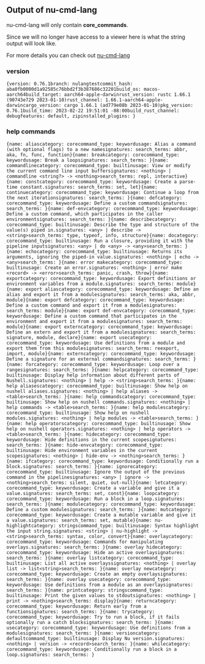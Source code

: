 
## Output of nu-cmd-lang

nu-cmd-lang will only contain **core_commands**. 

Since we will no
longer have access to a viewer here is what the string output will look like.

For more details you can check out
[nu-cmd-lang](https://github.com/stormasm/nushell/tree/nulangtest)

### version

`
{version: 0.76.1branch: nulangtestcommit_hash: aba0fb0000d1a92585c76bbd2f3b387686c32201build_os: macos-aarch64build_target: aarch64-apple-darwinrust_version: rustc 1.66.1 (90743e729 2023-01-10)rust_channel: 1.66.1-aarch64-apple-darwincargo_version: cargo 1.66.1 (ad779e08b 2023-01-10)pkg_version: 0.76.1build_time: 2023-02-22 19:51:01 -08:00build_rust_channel: debugfeatures: default, zipinstalled_plugins: }
`

### help commands

`
{name: aliascategory: corecommand_type: keywordusage: Alias a command (with optional flags) to a new namesignatures: search_terms: abbr, aka, fn, func, function}{name: breakcategory: corecommand_type: keywordusage: Break a loopsignatures: search_terms: }{name: commandlinecategory: corecommand_type: builtinusage: View or modify the current command line input buffersignatures: <nothing> | commandline <string?> -> <nothing>search_terms: repl, interactive}{name: constcategory: corecommand_type: keywordusage: Create a parse-time constant.signatures: search_terms: set, let}{name: continuecategory: corecommand_type: keywordusage: Continue a loop from the next iterationsignatures: search_terms: }{name: defcategory: corecommand_type: keywordusage: Define a custom commandsignatures: search_terms: }{name: def-envcategory: corecommand_type: keywordusage: Define a custom command, which participates in the caller environmentsignatures: search_terms: }{name: describecategory: corecommand_type: builtinusage: Describe the type and structure of the value(s) piped in.signatures: <any> | describe -> <string>search_terms: type, typeof, info, structure}{name: docategory: corecommand_type: builtinusage: Run a closure, providing it with the pipeline inputsignatures: <any> | do <any> -> <any>search_terms: }{name: echocategory: corecommand_type: builtinusage: Returns its arguments, ignoring the piped-in value.signatures: <nothing> | echo -> <any>search_terms: }{name: error makecategory: corecommand_type: builtinusage: Create an error.signatures: <nothing> | error make <record> -> <error>search_terms: panic, crash, throw}{name: exportcategory: corecommand_type: keywordusage: Export definitions or environment variables from a module.signatures: search_terms: module}{name: export aliascategory: corecommand_type: keywordusage: Define an alias and export it from a modulesignatures: search_terms: aka, abbr, module}{name: export defcategory: corecommand_type: keywordusage: Define a custom command and export it from a modulesignatures: search_terms: module}{name: export def-envcategory: corecommand_type: keywordusage: Define a custom command that participates in the environment and export it from a modulesignatures: search_terms: module}{name: export externcategory: corecommand_type: keywordusage: Define an extern and export it from a modulesignatures: search_terms: signature, module, declare}{name: export usecategory: corecommand_type: keywordusage: Use definitions from a module and export them from this modulesignatures: search_terms: reexport, import, module}{name: externcategory: corecommand_type: keywordusage: Define a signature for an external commandsignatures: search_terms: }{name: forcategory: corecommand_type: keywordusage: Loop over a rangesignatures: search_terms: }{name: helpcategory: corecommand_type: builtinusage: Display help information about different parts of Nushell.signatures: <nothing> | help -> <string>search_terms: }{name: help aliasescategory: corecommand_type: builtinusage: Show help on nushell aliases.signatures: <nothing> | help aliases -> <table>search_terms: }{name: help commandscategory: corecommand_type: builtinusage: Show help on nushell commands.signatures: <nothing> | help commands -> <table>search_terms: }{name: help modulescategory: corecommand_type: builtinusage: Show help on nushell modules.signatures: <nothing> | help modules -> <table>search_terms: }{name: help operatorscategory: corecommand_type: builtinusage: Show help on nushell operators.signatures: <nothing> | help operators -> <table>search_terms: }{name: hidecategory: corecommand_type: keywordusage: Hide definitions in the current scopesignatures: search_terms: }{name: hide-envcategory: corecommand_type: builtinusage: Hide environment variables in the current scopesignatures: <nothing> | hide-env -> <nothing>search_terms: }{name: ifcategory: corecommand_type: keywordusage: Conditionally run a block.signatures: search_terms: }{name: ignorecategory: corecommand_type: builtinusage: Ignore the output of the previous command in the pipelinesignatures: <any> | ignore -> <nothing>search_terms: silent, quiet, out-null}{name: letcategory: corecommand_type: keywordusage: Create a variable and give it a value.signatures: search_terms: set, const}{name: loopcategory: corecommand_type: keywordusage: Run a block in a loop.signatures: search_terms: }{name: modulecategory: corecommand_type: keywordusage: Define a custom modulesignatures: search_terms: }{name: mutcategory: corecommand_type: keywordusage: Create a mutable variable and give it a value.signatures: search_terms: set, mutable}{name: nu-highlightcategory: stringscommand_type: builtinusage: Syntax highlight the input string.signatures: <string> | nu-highlight -> <string>search_terms: syntax, color, convert}{name: overlaycategory: corecommand_type: keywordusage: Commands for manipulating overlays.signatures: search_terms: }{name: overlay hidecategory: corecommand_type: keywordusage: Hide an active overlaysignatures: search_terms: }{name: overlay listcategory: corecommand_type: builtinusage: List all active overlayssignatures: <nothing> | overlay list -> list<string>search_terms: }{name: overlay newcategory: corecommand_type: keywordusage: Create an empty overlaysignatures: search_terms: }{name: overlay usecategory: corecommand_type: keywordusage: Use definitions from a module as an overlaysignatures: search_terms: }{name: printcategory: stringscommand_type: builtinusage: Print the given values to stdoutsignatures: <nothing> | print -> <nothing>search_terms: display}{name: returncategory: corecommand_type: keywordusage: Return early from a functionsignatures: search_terms: }{name: trycategory: corecommand_type: keywordusage: Try to run a block, if it fails optionally run a catch blocksignatures: search_terms: }{name: usecategory: corecommand_type: keywordusage: Use definitions from a modulesignatures: search_terms: }{name: versioncategory: defaultcommand_type: builtinusage: Display Nu version.signatures: <nothing> | version -> <record>search_terms: }{name: whilecategory: corecommand_type: keywordusage: Conditionally run a block in a loop.signatures: search_terms: }
`